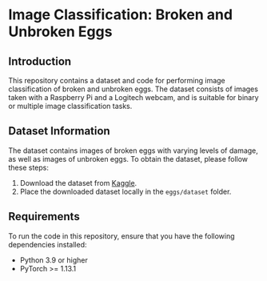 # Image Classification: Broken and Unbroken Eggs

## Introduction
This repository contains a dataset and code for performing image classification of broken and unbroken eggs. The dataset consists of images taken with a Raspberry Pi and a Logitech webcam, and is suitable for binary or multiple image classification tasks.

## Dataset Information
The dataset contains images of broken eggs with varying levels of damage, as well as images of unbroken eggs. To obtain the dataset, please follow these steps:
1. Download the dataset from [Kaggle](https://www.kaggle.com/datasets/frankpereny/broken-eggs).
2. Place the downloaded dataset locally in the `eggs/dataset` folder.

## Requirements
To run the code in this repository, ensure that you have the following dependencies installed:
- Python 3.9 or higher
- PyTorch >= 1.13.1